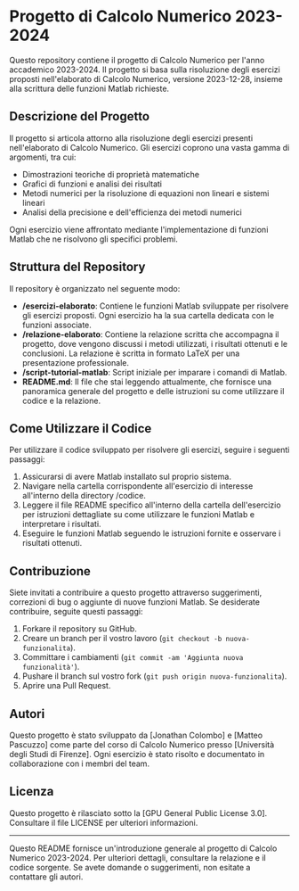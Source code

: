 # Progetto di Calcolo Numerico 2023-2024

Questo repository contiene il progetto di Calcolo Numerico per l'anno accademico 2023-2024. Il progetto si basa sulla risoluzione degli esercizi proposti nell'elaborato di Calcolo Numerico, versione 2023-12-28, insieme alla scrittura delle funzioni Matlab richieste.

## Descrizione del Progetto

Il progetto si articola attorno alla risoluzione degli esercizi presenti nell'elaborato di Calcolo Numerico. Gli esercizi coprono una vasta gamma di argomenti, tra cui:

- Dimostrazioni teoriche di proprietà matematiche
- Grafici di funzioni e analisi dei risultati
- Metodi numerici per la risoluzione di equazioni non lineari e sistemi lineari
- Analisi della precisione e dell'efficienza dei metodi numerici

Ogni esercizio viene affrontato mediante l'implementazione di funzioni Matlab che ne risolvono gli specifici problemi.

## Struttura del Repository

Il repository è organizzato nel seguente modo:

- **/esercizi-elaborato**: Contiene le funzioni Matlab sviluppate per risolvere gli esercizi proposti. Ogni esercizio ha la sua cartella dedicata con le funzioni associate.
- **/relazione-elaborato**: Contiene la relazione scritta che accompagna il progetto, dove vengono discussi i metodi utilizzati, i risultati ottenuti e le conclusioni. La relazione è scritta in formato LaTeX per una presentazione professionale.
- **/script-tutorial-matlab**: Script iniziale per imparare i comandi di Matlab.
- **README.md**: Il file che stai leggendo attualmente, che fornisce una panoramica generale del progetto e delle istruzioni su come utilizzare il codice e la relazione.

## Come Utilizzare il Codice

Per utilizzare il codice sviluppato per risolvere gli esercizi, seguire i seguenti passaggi:

1. Assicurarsi di avere Matlab installato sul proprio sistema.
2. Navigare nella cartella corrispondente all'esercizio di interesse all'interno della directory /codice.
3. Leggere il file README specifico all'interno della cartella dell'esercizio per istruzioni dettagliate su come utilizzare le funzioni Matlab e interpretare i risultati.
4. Eseguire le funzioni Matlab seguendo le istruzioni fornite e osservare i risultati ottenuti.

## Contribuzione

Siete invitati a contribuire a questo progetto attraverso suggerimenti, correzioni di bug o aggiunte di nuove funzioni Matlab. Se desiderate contribuire, seguite questi passaggi:

1. Forkare il repository su GitHub.
2. Creare un branch per il vostro lavoro (`git checkout -b nuova-funzionalita`).
3. Committare i cambiamenti (`git commit -am 'Aggiunta nuova funzionalità'`).
4. Pushare il branch sul vostro fork (`git push origin nuova-funzionalita`).
5. Aprire una Pull Request.

## Autori

Questo progetto è stato sviluppato da [Jonathan Colombo] e [Matteo Pascuzzo] come parte del corso di Calcolo Numerico presso [Università degli Studi di Firenze]. Ogni esercizio è stato risolto e documentato in collaborazione con i membri del team.

## Licenza

Questo progetto è rilasciato sotto la [GPU General Public License 3.0]. Consultare il file LICENSE per ulteriori informazioni.

---

Questo README fornisce un'introduzione generale al progetto di Calcolo Numerico 2023-2024. Per ulteriori dettagli, consultare la relazione e il codice sorgente. Se avete domande o suggerimenti, non esitate a contattare gli autori.
